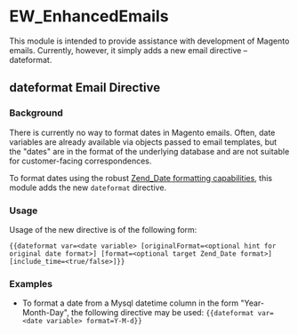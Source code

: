 # EW_EnhancedEmails

This module is intended to provide assistance with development of Magento emails. 
Currently, however, it simply adds a new email directive – dateformat.

## dateformat Email Directive

### Background

There is currently no way to format dates in Magento emails. Often, date variables are already available via objects 
passed to email templates, but the "dates" are in the format of the underlying database and are not suitable for
customer-facing correspondences. 

To format dates using the robust 
[Zend_Date formatting capabilities](http://framework.zend.com/manual/1.12/en/zend.date.constants.html#zend.date.constants.selfdefinedformats), 
this module adds the new `dateformat` directive.

### Usage 

Usage of the new directive is of the following form:

```
{{dateformat var=<date variable> [originalFormat=<optional hint for original date format>] [format=<optional target Zend_Date format>] [include_time=<true/false>]}}
```

### Examples

- To format a date from a Mysql datetime column in the form "Year-Month-Day", the following directive may be used:
  `{{dateformat var=<date variable> format=Y-M-d}}`